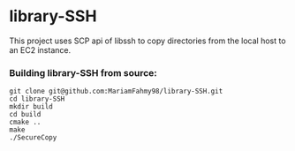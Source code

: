 # library-SSH
This project uses SCP api of libssh to copy directories from the local host to an EC2 instance.

### Building library-SSH from source:
```
git clone git@github.com:MariamFahmy98/library-SSH.git
cd library-SSH
mkdir build
cd build
cmake ..
make
./SecureCopy
```





